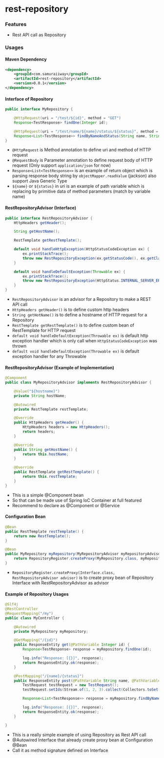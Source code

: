 # rest-repository

### Features
- Rest API call as Repository

### Usages
#### Maven Dependency
```xml
<dependency>
	<groupId>com.samuraiiway</groupId>
	<artifactId>rest-repository</artifactId>
	<version>0.0.1</version>
</dependency>
```

#### Interface of Repository
```java
public interface MyRepository {

    @HttpRequest(uri = "/test/${id}", method = "GET")
    Response<TestResponse> findOne(Integer id);

    @HttpRequest(uri = "/test/name/${name}/status/${status}", method = "POST")
    Response<List<TestResponse>> findByNameAndStatus(String name, String status, @RequestBody TestRequest request);
}
```
- `@HttpRequest` is Method annotation to define uri and method of HTTP request
- `@RequestBody` is Parameter annotation to define request body of HTTP request (Only support `application/json` for now)
- `Response<List<TestResponse>>` is an example of return object which is parsing response body string by `objectMapper.readValue` (jackson) also support Java Generic Type
- `${name}` or `${status}` in uri is an example of path variable which is replacing by primitive data of method parameters (match by variable name)

#### RestRepositoryAdvisor (Interface)
```java
public interface RestRepositoryAdvisor {
    HttpHeaders getHeader();

    String getHostName();

    RestTemplate getRestTemplate();

    default void handleHttpException(HttpStatusCodeException ex) {
        ex.printStackTrace();
        throw new RestRepositoryException(ex.getStatusCode(), ex.getClass().getName(), new String(ex.getResponseBodyAsByteArray()));
    }

    default void handleDefaultException(Throwable ex) {
        ex.printStackTrace();
        throw new RestRepositoryException(HttpStatus.INTERNAL_SERVER_ERROR, ex.getClass().getName(), ex.getMessage());
    }
}
```
- `RestRepositoryAdvisor` is an advisor for a Repository to make a REST API call
- `HttpHeaders getHeader()` is to define custom http headers
- `String getHotName()` is to define a hostname of HTTP request for a Repository
- `RestTemplate getRestTemplate()` is to define custom bean of RestTemplate for HTTP request
- `default void handleDefaultException(Throwable ex)` is default http exception handler which is only call when `HttpStatusCodeException` was thrown
- `default void handleDefaultException(Throwable ex)` is default exception handler for any Throwable

#### RestRepositoryAdvisor (Example of Implementation)
```java
@Component
public class MyRepositoryAdvisor implements RestRepositoryAdvisor {

    @Value("${hostname}")
    private String hostName;

    @Autowired
    private RestTemplate restTemplate;

    @Override
    public HttpHeaders getHeader() {
        HttpHeaders headers = new HttpHeaders();
        return headers;
    }

    @Override
    public String getHostName() {
        return this.hostName;
    }

    @Override
    public RestTemplate getRestTemplate() {
        return this.restTemplate;
    }
}
```
- This is a simple @Component bean
- So that can be made use of Spring IoC Container at full featured
- Recommend to declare as @Component or @Service

#### Configuration Bean
```java
@Bean
public RestTemplate restTemplate() {
    return new RestTemplate();
}

@Bean
public MyRepository myRepository(MyRepositoryAdvisor myRepositoryAdvisor) {
    return RepositoryRegister.createProxy(MyRepository.class, myRepositoryAdvisor);
}
```
- `RepositoryRegister.createProxy(Interface.class, RestRepositoryAdvisor advisor)` is to create proxy bean of Repository Interface with RestRepositoryAdvisor as advisor

#### Example of Repository Usages
```java
@Slf4j
@RestController
@RequestMapping("/my")
public class MyController {

    @Autowired
    private MyRepository myRepository;

    @GetMapping("/{id}")
    public ResponseEntity get(@PathVariable Integer id) {
        Response<TestResponse> response = myRepository.findOne(id);

        log.info("Response: [{}]", response);
        return ResponseEntity.ok(response);
    }

    @PostMapping("/{name}/{status}")
    public ResponseEntity post(@PathVariable String name, @PathVariable String status) {
        TestRequest testRequest = new TestRequest();
        testRequest.setIds(Stream.of(1, 2, 3).collect(Collectors.toSet()));

        Response<List<TestResponse>> response = myRepository.findByNameAndStatus(name, status, testRequest);

        log.info("Response: [{}]", response);
        return ResponseEntity.ok(response);
    }

}
```
- This is a really simple example of using Repository as Rest API call
- @Autowired Interface that already create proxy bean at Configuration @Bean
- Call it as method signature defined on Interface

